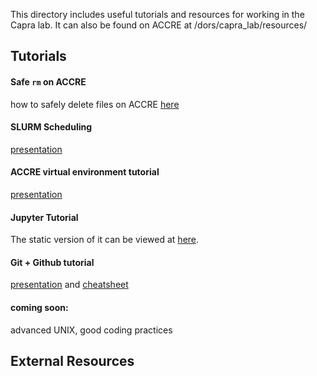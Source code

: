 This directory includes useful tutorials and resources for working in the Capra lab. It can also be found on ACCRE at /dors/capra_lab/resources/

## Tutorials
#### Safe ```rm``` on ACCRE
how to safely delete files on ACCRE [here](https://github.com/CapraLab/resources/blob/master/tutorials/safer_rm.md)
#### SLURM Scheduling
[presentation](https://github.com/CapraLab/resources/blob/master/tutorials/slurm_scheduling.pdf)

#### ACCRE virtual environment tutorial
[presentation](https://github.com/CapraLab/resources/blob/master/tutorials/ACCRE_Environments.pdf)

#### Jupyter Tutorial
The static version of it can be viewed at [here](http://nbviewer.jupyter.org/github/CapraLab/resources/blob/master/tutorials/jupyter_tutorial/jupyter_tutorial.html).

#### Git + Github tutorial 
[presentation](https://github.com/CapraLab/resources/blob/master/tutorials/git_github_tutorial/giterdone_git_tutorial.pdf) and [cheatsheet](https://github.com/CapraLab/resources/blob/master/tutorials/git_github_tutorial/git-cheatsheet.pdf)

#### coming soon:
advanced UNIX, good coding practices

## External Resources

